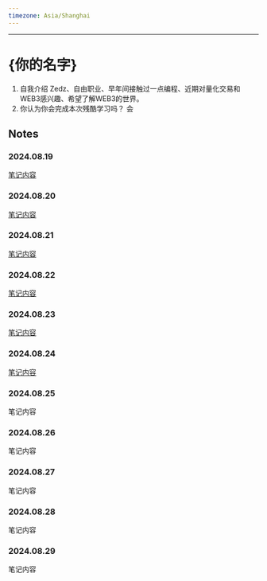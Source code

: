```yaml
---
timezone: Asia/Shanghai
---
```


---

# {你的名字}

1. 自我介绍
	Zedz、自由职业、早年间接触过一点编程、近期对量化交易和WEB3感兴趣、希望了解WEB3的世界。
2. 你认为你会完成本次残酷学习吗？
	会

## Notes

<!-- Content_START -->

### 2024.08.19

[笔记内容](https://gigantic-bandicoot-5c1.notion.site/Day-2024-8-19-3b7c88f2e7734cae874918a8af0fa11c?pvs=4)

### 2024.08.20

[笔记内容](https://gigantic-bandicoot-5c1.notion.site/Day-2024-8-20-df4de23a77a046bd83c5da0a46b201ae?pvs=4)

### 2024.08.21

[笔记内容](https://gigantic-bandicoot-5c1.notion.site/Day-2024-8-21-bede72257be14a2d806c252e05cdc72c?pvs=4)

### 2024.08.22

[笔记内容](https://gigantic-bandicoot-5c1.notion.site/Day-2024-8-22-120789e2e4b24236a0b3204b4b9cc65c?pvs=4)

### 2024.08.23

[笔记内容](https://gigantic-bandicoot-5c1.notion.site/Day-2024-8-23-92d5d64fb2914577bd67d63c278de7dc?pvs=4)

### 2024.08.24

[笔记内容](https://gigantic-bandicoot-5c1.notion.site/Day-2024-8-24-dcdb5457c4d94a2c86262f7002071cb7?pvs=4)

### 2024.08.25

笔记内容

### 2024.08.26

笔记内容

### 2024.08.27

笔记内容

### 2024.08.28

笔记内容

### 2024.08.29

笔记内容

<!-- Content_END -->
